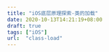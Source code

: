 ```yaml
---
title: "iOS底层原理探索-类的加载"
date: 2020-10-13T14:21:19+08:00
draft: true
tags: ["iOS"]
url:  "class-load"
---
```


